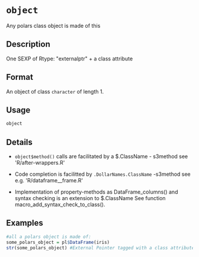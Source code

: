 # `object`

Any polars class object is made of this


## Description

One SEXP of Rtype: "externalptr" + a class attribute


## Format

An object of class `character` of length 1.


## Usage

```r
object
```


## Details

*   `object$method()` calls are facilitated by a $.ClassName - s3method see 'R/after-wrappers.R' 

*  Code completion is facilitted by `.DollarNames.ClassName` -s3method see e.g. 'R/dataframe__frame.R' 

*  Implementation of property-methods as DataFrame_columns() and syntax checking is an extension to $.ClassName  See function macro_add_syntax_check_to_class().


## Examples

```r
#all a polars object is made of:
some_polars_object = pl$DataFrame(iris)
str(some_polars_object) #External Pointer tagged with a class attribute.
```


